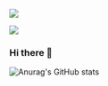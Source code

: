 <!--배지-->
<!--gmail-->
<a href="mailto:min2023237@gmail.com"><img src="https://img.shields.io/badge/min2023237@gmail.com-EA4335?style=flat-square&logo=Gmail&logoColor=white&link=mailto:min2023237@gmail.com"/></a>
<!--notion-->
<a href="mailto:min2023237@gmail.com"><img src="https://img.shields.io/badge/min2023237@gmail.com-EA4335?style=flat-square&logo=Gmail&logoColor=white&link=mailto:min2023237@gmail.com"/></a>

<!--인사말-->
### Hi there 👋

<!--stats-->
![Anurag's GitHub stats](https://github-readme-stats.vercel.app/api?username=min2023237&show_icons=true&theme=flag-india)


